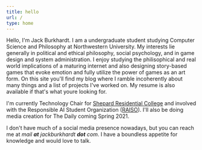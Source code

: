 ```yaml
---
title: hello
url: /
type: home
---
```


Hello, I'm Jack Burkhardt. I am a undergraduate student studying Computer Science and Philosophy at Northwestern University. My interests lie generally in political and ethical philosophy, social psychology, and in game design and system administration. I enjoy studying the philisophical and real world implications of a maturing internet and also designing story-based games that evoke emotion and fully utilize the power of games as an art form.  On this site you'll find my blog where I ramble incoherently about many things and a list of projects I've worked on. My resume is also available if that's what youre looking for.

I'm currently Technology Chair for [Shepard Residential College](https://shepardrc.com/) and involved with the Responsible AI Student Organization ([RAISO](https://twitter.com/raisotweets)). I'll also be doing media creation for The Daily coming Spring 2021.

I don't have much of a social media presence nowadays, but you can reach me at *mail **at** jackburkhardt **dot** com*. I have a boundless appetite for knowledge and would love to talk.